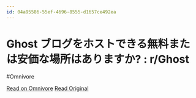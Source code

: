 ```yaml
---
id: 04a95586-55ef-4696-8555-d1657ce492ea
---
```


# Ghost ブログをホストできる無料または安価な場所はありますか? : r/Ghost
#Omnivore

[Read on Omnivore](https://omnivore.app/me/ghost-r-ghost-190fd7a4c4b)
[Read Original](https://www.reddit.com/r/Ghost/comments/12qk09r/is_there_a_decent_free_or_cheap_place_to_host_a/)

